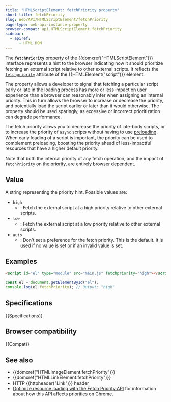 ```yaml
---
title: "HTMLScriptElement: fetchPriority property"
short-title: fetchPriority
slug: Web/API/HTMLScriptElement/fetchPriority
page-type: web-api-instance-property
browser-compat: api.HTMLScriptElement.fetchPriority
sidebar:
  - apiref:
      - HTML DOM
---
```


The **`fetchPriority`** property of the {{domxref("HTMLScriptElement")}} interface represents a hint to the browser indicating how it should prioritize fetching an external script relative to other external scripts.
It reflects the [`fetchpriority`](/en-US/docs/Web/HTML/Reference/Elements/script#fetchpriority) attribute of the {{HTMLElement("script")}} element.

The property allows a developer to signal that fetching a particular script early or late in the loading process has more or less impact on user experience than a browser can reasonably infer when assigning an internal priority.
This in turn allows the browser to increase or decrease the priority, and potentially load the script earlier or later than it would otherwise.
The property should be used sparingly, as excessive or incorrect prioritization can degrade performance.

The fetch priority allows you to decrease the priority of late-body scripts, or to increase the priority of `async` scripts without having to use [preloading](/en-US/docs/Web/HTML/Reference/Attributes/rel/preload).
When early loading of a script is important, the priority can be used to complement preloading, boosting the priority ahead of less-impactful resources that have a higher default priority.

Note that both the internal priority of any fetch operation, and the impact of `fetchPriority` on the priority, are entirely browser dependent.

## Value

A string representing the priority hint. Possible values are:

- `high`
  - : Fetch the external script at a high priority relative to other external scripts.
- `low`
  - : Fetch the external script at a low priority relative to other external scripts.
- `auto`
  - : Don't set a preference for the fetch priority.
    This is the default.
    It is used if no value is set or if an invalid value is set.

## Examples

```html
<script id="el" type="module" src="main.js" fetchpriority="high"></script>
```

```js
const el = document.getElementById("el");
console.log(el.fetchPriority); // Output: "high"
```

## Specifications

{{Specifications}}

## Browser compatibility

{{Compat}}

## See also

- {{domxref("HTMLImageElement.fetchPriority")}}
- {{domxref("HTMLLinkElement.fetchPriority")}}
- HTTP {{httpheader("Link")}} header
- [Optimize resource loading with the Fetch Priority API](https://web.dev/articles/fetch-priority?hl=en#browser_priority_and_fetchpriority) for information about how this API affects priorities on Chrome.
